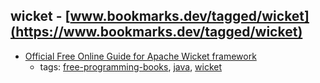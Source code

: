 wicket - [www.bookmarks.dev/tagged/wicket](https://www.bookmarks.dev/tagged/wicket) 
---
* [Official Free Online Guide for Apache Wicket framework](http://wicket.apache.org/learn/#guide)
    * tags: [free-programming-books](../tags/free-programming-books.md), [java](../tags/java.md), [wicket](../tags/wicket.md)
